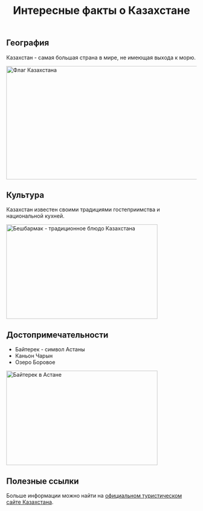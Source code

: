 <!DOCTYPE html>
<html lang="ru">
<head>
    <meta charset="UTF-8">
    <meta name="viewport" content="width=device-width, initial-scale=1.0">
    <title>Факты о Казахстане</title>
</head>
<body>
    <header>
        <h1>Интересные факты о Казахстане</h1>
    </header>
    <main>
        <section>
            <h2>География</h2>
            <p>Казахстан - самая большая страна в мире, не имеющая выхода к морю.</p>
            <img src="https://www.akorda.kz/assets/media/flag.jpg" alt="Флаг Казахстана" width="600" height="300">
        </section>
        <section>
            <h2>Культура</h2>
            <p>Казахстан известен своими традициями гостеприимства и национальной кухней.</p>
            <img src="https://image.freepik.com/free-photo/kazakh-beshbarmak-with-horse-meat-and-boiled-dough_219193-5534.jpg" alt="Бешбармак - традиционное блюдо Казахстана" width="400" height="250">
        </section>
        <section>
            <h2>Достопримечательности</h2>
            <ul>
                <li>Байтерек - символ Астаны</li>
                <li>Каньон Чарын</li>
                <li>Озеро Боровое</li>
            </ul>
            <img src="https://imperial.re/sites/default/files/field/image/e5ol8cbuhy.jpg" alt="Байтерек в Астане" width="400" height="250">
        </section>
        <section>
            <h2>Полезные ссылки</h2>
            <p>Больше информации можно найти на <a href="https://www.kazakhstan.travel/" target="_blank">официальном туристическом сайте Казахстана</a>.</p>
        </section>
    </main>
</body>
</html>

